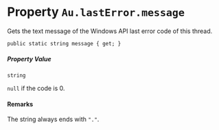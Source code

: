 # Property `Au.lastError.message`

Gets the text message of the Windows API last error code of this thread.

```
public static string message { get; }
```

##### Property Value

`string`

`null` if the code is 0.

#### Remarks

The string always ends with `"."`.